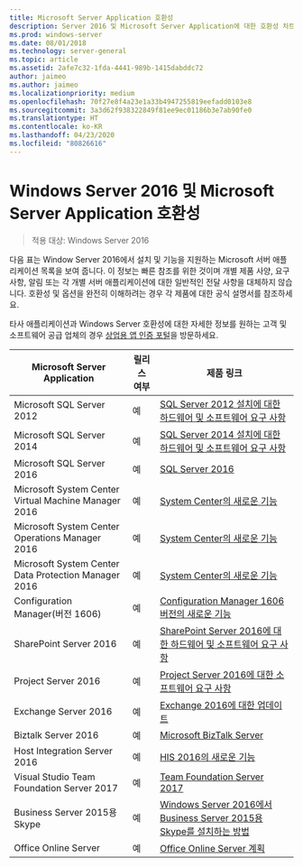 ```yaml
---
title: Microsoft Server Application 호환성
description: Server 2016 및 Microsoft Server Application에 대한 호환성 차트
ms.prod: windows-server
ms.date: 08/01/2018
ms.technology: server-general
ms.topic: article
ms.assetid: 2afe7c32-1fda-4441-989b-1415dabddc72
author: jaimeo
ms.author: jaimeo
ms.localizationpriority: medium
ms.openlocfilehash: 70f27e8f4a23e1a33b4947255819eefadd0103e8
ms.sourcegitcommit: 3a3d62f938322849f81ee9ec01186b3e7ab90fe0
ms.translationtype: HT
ms.contentlocale: ko-KR
ms.lasthandoff: 04/23/2020
ms.locfileid: "80826616"
---
```

# <a name="windows-server-2016-and-microsoft-server-application-compatibility"></a>Windows Server 2016 및 Microsoft Server Application 호환성

>적용 대상: Windows Server 2016

다음 표는 Window Server 2016에서 설치 및 기능을 지원하는 Microsoft 서버 애플리케이션 목록을 보여 줍니다. 이 정보는 빠른 참조를 위한 것이며 개별 제품 사양, 요구 사항, 알림 또는 각 개별 서버 애플리케이션에 대한 일반적인 전달 사항을 대체하지 않습니다. 호환성 및 옵션을 완전히 이해하려는 경우 각 제품에 대한 공식 설명서를 참조하세요.

타사 애플리케이션과 Windows Server 호환성에 대한 자세한 정보를 원하는 고객 및 소프트웨어 공급 업체의 경우 [상업용 앱 인증 포털](https://commercialappcertification.microsoft.com/)을 방문하세요.

|Microsoft Server Application|    릴리스 여부|    제품 링크|
|-------------------------------------|--------------------------------------------|-------------------|
|Microsoft SQL Server 2012|예| [SQL Server 2012 설치에 대한 하드웨어 및 소프트웨어 요구 사항](https://msdn.microsoft.com/library/ms143506(v=sql.110).aspx)|
|Microsoft SQL Server 2014|예|[SQL Server 2014 설치에 대한 하드웨어 및 소프트웨어 요구 사항](https://msdn.microsoft.com/library/ms143506(SQL.120).aspx)|
|Microsoft SQL Server 2016|    예|    [SQL Server 2016](https://www.microsoft.com/cloud-platform/sql-server)| 
|Microsoft System Center Virtual Machine Manager 2016|    예|    [System Center의 새로운 기능](https://technet.microsoft.com/system-center-docs/get-started/what-s-new-in-system-center)|
|Microsoft System Center Operations Manager 2016|    예|    [System Center의 새로운 기능](https://technet.microsoft.com/system-center-docs/get-started/what-s-new-in-system-center)|
|Microsoft System Center Data Protection Manager 2016|    예|    [System Center의 새로운 기능](https://technet.microsoft.com/system-center-docs/get-started/what-s-new-in-system-center)|
|Configuration Manager(버전 1606)|    예|    [Configuration Manager 1606 버전의 새로운 기능](https://technet.microsoft.com/library/mt752488.aspx)|  
|SharePoint Server 2016|    예|    [SharePoint Server 2016에 대한 하드웨어 및 소프트웨어 요구 사항](https://technet.microsoft.com/library/cc262485(v=office.16).aspx)|
|Project Server 2016|    예|    [Project Server 2016에 대한 소프트웨어 요구 사항](https://technet.microsoft.com/library/ee683978(v=office.16).aspx)|
|Exchange Server 2016|    예|    [Exchange 2016에 대한 업데이트](https://technet.microsoft.com/library/jj907309(v=exchg.160).aspx)| 
|Biztalk Server 2016|    예|    [Microsoft BizTalk Server](https://www.microsoft.com/cloud-platform/biztalk)|
|Host Integration Server 2016|    예|    [HIS 2016의 새로운 기능](https://msdn.microsoft.com/library/mt670807.aspx)|
|Visual Studio Team Foundation Server 2017|    예|    [Team Foundation Server 2017](https://www.visualstudio.com/news/releasenotes/tfs2017-relnotes)| 
|Business Server 2015용 Skype|    예|    [Windows Server 2016에서 Business Server 2015용 Skype를 설치하는 방법](https://support.microsoft.com/en-gb/help/4015888/how-to-install-skype-for-business-server-2015-on-windows-server-2016)|
|Office Online Server|   예|  [Office Online Server 계획](https://technet.microsoft.com/library/jj219435(v=office.16).aspx)|


